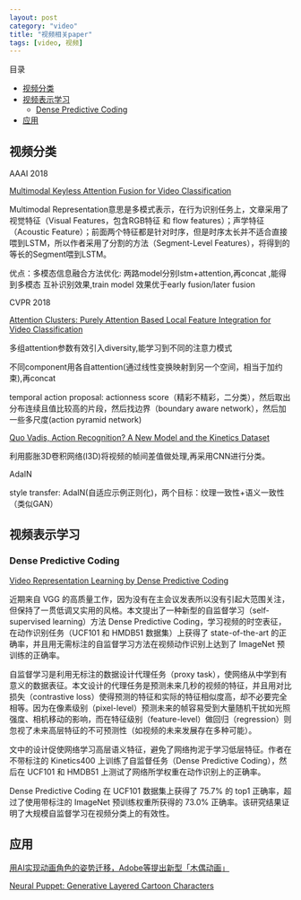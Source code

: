 ```yaml
---
layout: post
category: "video"
title: "视频相关paper"
tags: [video, 视频]
---
```


目录

<!-- TOC -->

- [视频分类](#%e8%a7%86%e9%a2%91%e5%88%86%e7%b1%bb)
- [视频表示学习](#%e8%a7%86%e9%a2%91%e8%a1%a8%e7%a4%ba%e5%ad%a6%e4%b9%a0)
  - [Dense Predictive Coding](#dense-predictive-coding)
- [应用](#%e5%ba%94%e7%94%a8)

<!-- /TOC -->

## 视频分类

AAAI 2018

[Multimodal Keyless Attention Fusion for Video Classification](http://iiis.tsinghua.edu.cn/~weblt/papers/multimodal-keyless-attention.pdf)

Multimodal Representation意思是多模式表示，在行为识别任务上，文章采用了视觉特征（Visual Features，包含RGB特征 和 flow features）；声学特征（Acoustic Feature）；前面两个特征都是针对时序，但是时序太长并不适合直接喂到LSTM，所以作者采用了分割的方法（Segment-Level Features），将得到的等长的Segment喂到LSTM。

优点：多模态信息融合方法优化: 两路model分别lstm+attention,再concat ,能得到多模态 互补识别效果,train model 效果优于early fusion/later fusion

CVPR 2018

[Attention Clusters: Purely Attention Based Local Feature Integration for Video Classification](http://cn.arxiv.org/abs/1711.09550)

多组attention参数有效引入diversity,能学习到不同的注意力模式

不同component用各自attention(通过线性变换映射到另一个空间，相当于加约束),再concat


temporal action proposal: actionness score（精彩不精彩，二分类），然后取出分布连续且值比较高的片段，然后找边界（boundary aware network），然后加一些多尺度(action pyramid network)


[Quo Vadis, Action Recognition? A New Model and the Kinetics Dataset](https://arxiv.org/abs/1705.07750v1)

利用膨胀3D卷积网络(I3D)将视频的帧间差值做处理,再采用CNN进行分类。


AdaIN

style transfer: AdaIN(自适应示例正则化)，两个目标：纹理一致性+语义一致性（类似GAN）

## 视频表示学习

### Dense Predictive Coding

[Video Representation Learning by Dense Predictive Coding](https://arxiv.org/abs/1909.04656)

近期来自 VGG 的高质量工作，因为没有在主会议发表所以没有引起大范围关注，但保持了一贯低调又实用的风格。本文提出了一种新型的自监督学习（self-supervised learning）方法 Dense Predictive Coding，学习视频的时空表征，在动作识别任务（UCF101 和 HMDB51 数据集）上获得了 state-of-the-art 的正确率，并且用无需标注的自监督学习方法在视频动作识别上达到了 ImageNet 预训练的正确率。

自监督学习是利用无标注的数据设计代理任务（proxy task），使网络从中学到有意义的数据表征。本文设计的代理任务是预测未来几秒的视频的特征，并且用对比损失（contrastive loss）使得预测的特征和实际的特征相似度高，却不必要完全相等。因为在像素级别（pixel-level）预测未来的帧容易受到大量随机干扰如光照强度、相机移动的影响，而在特征级别（feature-level）做回归（regression）则忽视了未来高层特征的不可预测性（如视频的未来发展存在多种可能）。

文中的设计促使网络学习高层语义特征，避免了网络拘泥于学习低层特征。作者在不带标注的 Kinetics400 上训练了自监督任务（Dense Predictive Coding），然后在 UCF101 和 HMDB51 上测试了网络所学权重在动作识别上的正确率。

Dense Predictive Coding 在 UCF101 数据集上获得了 75.7% 的 top1 正确率，超过了使用带标注的 ImageNet 预训练权重所获得的 73.0% 正确率。该研究结果证明了大规模自监督学习在视频分类上的有效性。

## 应用

[用AI实现动画角色的姿势迁移，Adobe等提出新型「木偶动画」](https://mp.weixin.qq.com/s/5snO8CYpc01CCky9WT6SrQ)

[Neural Puppet: Generative Layered Cartoon Characters](https://arxiv.org/pdf/1910.02060v1.pdf)
